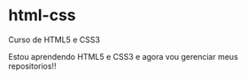 # html-css
 Curso de HTML5 e CSS3

 Estou aprendendo HTML5 e CSS3 e agora vou gerenciar meus repositorios!!